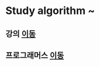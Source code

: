 # Study algorithm ~

## 강의 [이동](https://github.com/malvr00/Java-algorithm/tree/master/lecture)
## 프로그래머스 [이동](https://github.com/malvr00/Java-algorithm/tree/master/programmers)
